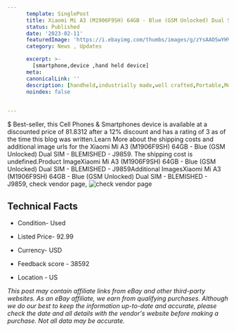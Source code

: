 ```yaml
---
      template: SinglePost
      title: Xiaomi Mi A3 (M1906F9SH) 64GB - Blue (GSM Unlocked) Dual SIM - BLEMISHED - J9859
      status: Published
      date: '2023-02-11'
      featuredImage: 'https://i.ebayimg.com/thumbs/images/g/zYsAAOSwYHVj4qFN/s-l225.jpg'
      category: News , Updates

      excerpt: >-
        [smartphone,device ,hand held device]
      meta:
      canonicalLink: ''
      description: [handheld,industrially made,well crafted,Portable,Mobile,Compact,Convenient,Lightweight,Maneuverable,Man-portable,Miniature,Carriable,Hand-held,Light,Holdable,Transportable,Mobile device,Pocket-sized,On-the-go,Wireless,Cordless,Compact size,Convenient size, smartphone,device ,hand held device]
      noindex: false

        
---
```

$
    Best-seller, this Cell Phones & Smartphones device is available at a discounted price of 81.8312 after a 12% discount and has a rating of 3 as of the time this blog was written.Learn More about the shipping costs and additional image urls for the Xiaomi Mi A3 (M1906F9SH) 64GB - Blue (GSM Unlocked) Dual SIM - BLEMISHED - J9859. The shipping cost is undefined.Product ImageXiaomi Mi A3 (M1906F9SH) 64GB - Blue (GSM Unlocked) Dual SIM - BLEMISHED - J9859Additional ImagesXiaomi Mi A3 (M1906F9SH) 64GB - Blue (GSM Unlocked) Dual SIM - BLEMISHED - J9859, check vendor page, ![check vendor page](https://origin-galleryplus.ebayimg.com/ws/web/134441186764_2_0_1/225x225.jpg,https://origin-galleryplus.ebayimg.com/ws/web/134441186764_3_0_1/225x225.jpg,https://origin-galleryplus.ebayimg.com/ws/web/134441186764_4_0_1/225x225.jpg,https://origin-galleryplus.ebayimg.com/ws/web/134441186764_5_0_1/225x225.jpg,https://origin-galleryplus.ebayimg.com/ws/web/134441186764_6_0_1/225x225.jpg,https://origin-galleryplus.ebayimg.com/ws/web/134441186764_7_0_1/225x225.jpg,https://origin-galleryplus.ebayimg.com/ws/web/134441186764_8_0_1/225x225.jpg)
    
    

 ## Technical Facts 



     
      

 - Condition- Used 


      

 - Listed Price- 92.99 


      

 - Currency- USD 


      

 - Feedback score - 38592 


      

 - Location - US 


      
      

 *_This post may contain affiliate links from eBay and other third-party websites. As an eBay affiliate, we earn from qualifying purchases. Although we do our best to keep the information up-to-date and accurate, please check the date and all details with the vendor's website before making a purchase. Not all data may be accurate._*



    
    
    
    
    